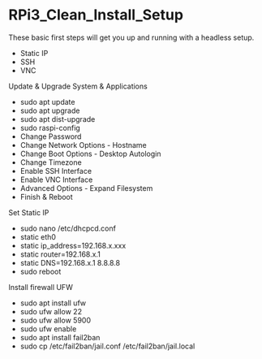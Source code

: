 # RPi3_Clean_Install_Setup
<p>
  These basic first steps will get you up and running with a headless setup. 
  <ul>
    <li>Static IP</li>
    <li>SSH</li>
    <li>VNC</li>
  </ul>
</p>

<p>
  Update & Upgrade System & Applications
  <ul>
    <li>sudo apt update</li>
    <li>sudo apt upgrade</li>
    <li>sudo apt dist-upgrade</li>
    <li>sudo raspi-config</li>
    <li>Change Password</li>
    <li>Change Network Options - Hostname</li>
    <li>Change Boot Options - Desktop Autologin</li>
    <li>Change Timezone</li> 
    <li>Enable SSH Interface</li>
    <li>Enable VNC Interface</li>
    <li>Advanced Options - Expand Filesystem</li>
    <li>Finish & Reboot</li>
  </ul>
</p>

<p>
  Set Static IP
  <ul>
    <li>sudo nano /etc/dhcpcd.conf</li>
    <li>static eth0</li>
    <li>static ip_address=192.168.x.xxx</li>
    <li>static router=192.168.x.1</li>
    <li>static DNS=192.168.x.1 8.8.8.8</li>
    <li>sudo reboot</li>
  </ul>
</p>

<p>
  Install firewall UFW
  <ul>
    <li>sudo apt install ufw</li>
    <li>sudo ufw allow 22</li>
    <li>sudo ufw allow 5900</li>
    <li>sudo ufw enable</li>
    <li>sudo apt install fail2ban</li> 
    <li>sudo cp /etc/fail2ban/jail.conf /etc/fail2ban/jail.local</li>
  </ul>
</p>
